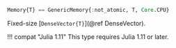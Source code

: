 ```julia
Memory{T} == GenericMemory{:not_atomic, T, Core.CPU}
```

Fixed-size [`DenseVector{T}`](@ref DenseVector).

!!! compat "Julia 1.11"
    This type requires Julia 1.11 or later.

